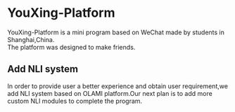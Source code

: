 # YouXing-Platform
  YouXing-Platform is a mini program based on WeChat made by students in Shanghai,China.<br>
  The platform was designed to make friends.<br>
## Add NLI system
  In order to provide user a better experience and obtain user requirement,we add NLI system based on OLAMI platform.Our next plan is to     add more custom NLI modules to complete the program.
